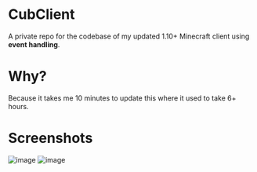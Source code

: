 # CubClient

A private repo for the codebase of my updated 1.10+ Minecraft client using **event handling**.

# Why?

Because it takes me 10 minutes to update this where it used to take 6+ hours.

# Screenshots

![image](https://upload.blueberrypancake.xyz/2016-07-01_23.10.08.png)
![image](https://upload.blueberrypancake.xyz/2016-07-01_04.37.56.png)
